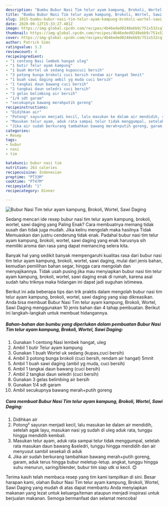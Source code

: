 ```yaml
---
description: "Bumbu Bubur Nasi Tim telur ayam kampung, Brokoli, Wortel, Sawi Daging | Cara Buat Bubur Nasi Tim telur ayam kampung, Brokoli, Wortel, Sawi Daging Yang Enak dan Simpel"
title: "Bumbu Bubur Nasi Tim telur ayam kampung, Brokoli, Wortel, Sawi Daging | Cara Buat Bubur Nasi Tim telur ayam kampung, Brokoli, Wortel, Sawi Daging Yang Enak dan Simpel"
slug: 1015-bumbu-bubur-nasi-tim-telur-ayam-kampung-brokoli-wortel-sawi-daging-cara-buat-bubur-nasi-tim-telur-ayam-kampung-brokoli-wortel-sawi-daging-yang-enak-dan-simpel
date: 2020-09-12T15:33:27.481Z
image: https://img-global.cpcdn.com/recipes/4b46eded0248ebb9/751x532cq70/bubur-nasi-tim-telur-ayam-kampung-brokoli-wortel-sawi-daging-foto-resep-utama.jpg
thumbnail: https://img-global.cpcdn.com/recipes/4b46eded0248ebb9/751x532cq70/bubur-nasi-tim-telur-ayam-kampung-brokoli-wortel-sawi-daging-foto-resep-utama.jpg
cover: https://img-global.cpcdn.com/recipes/4b46eded0248ebb9/751x532cq70/bubur-nasi-tim-telur-ayam-kampung-brokoli-wortel-sawi-daging-foto-resep-utama.jpg
author: Patrick Sims
ratingvalue: 3.3
reviewcount: 4
recipeingredient:
- "1 centong Nasi lembek hangat uleg"
- "1 butir Telur ayam kampung"
- "1 buah Wortel uk sedang kupascuci bersih"
- "3 potong bunga brokoli cuci bersih rendam air hangat 5mnit"
- "1 buah sawi daging ambil yg muda cuci bersih"
- "1 tangkai daun bawang cuci bersih"
- "2 tangkai daun seledri cuci bersih"
- "3 gelas belimbing air bersih"
- "1/4 sdt garam"
- "secukupnya bawang merahputih goreng"
recipeinstructions:
- "Didihkan air"
- "Potong² sayuran menjadi kecil, lalu masukan ke dalam air mendidih, setelah agak layu, masukan nasi yg sudah di uleg aduk rata, tunggu hingga mendidih kembali."
- "Masukan telur ayam, aduk rata sampai telur tidak menggumpal, setelah rata masukan daun bawang &amp;seledri, tunggu hingga mendidih dan air menyusut sambil sesekali di aduk"
- "Jika air sudah berkurang tambahkan bawang merah+putih goreng, garam, aduk terus hingga bubur meletup-letup. angkat, tunggu hingga suhu menurun, saring/blender, bubur tim siap utk si kecil. 😊"
categories:
- Resep
tags:
- bubur
- nasi
- tim

katakunci: bubur nasi tim 
nutrition: 263 calories
recipecuisine: Indonesian
preptime: "PT33M"
cooktime: "PT47M"
recipeyield: "1"
recipecategory: Dinner

---
```



![Bubur Nasi Tim telur ayam kampung, Brokoli, Wortel, Sawi Daging](https://img-global.cpcdn.com/recipes/4b46eded0248ebb9/751x532cq70/bubur-nasi-tim-telur-ayam-kampung-brokoli-wortel-sawi-daging-foto-resep-utama.jpg)

Sedang mencari ide resep bubur nasi tim telur ayam kampung, brokoli, wortel, sawi daging yang Paling Enak? Cara membuatnya memang tidak susah dan tidak juga mudah. Jika keliru mengolah maka hasilnya Tidak Memuaskan dan justru cenderung tidak enak. Padahal bubur nasi tim telur ayam kampung, brokoli, wortel, sawi daging yang enak harusnya sih memiliki aroma dan rasa yang dapat memancing selera kita.

Banyak hal yang sedikit banyak mempengaruhi kualitas rasa dari bubur nasi tim telur ayam kampung, brokoli, wortel, sawi daging, mulai dari jenis bahan, kemudian pemilihan bahan segar, hingga cara mengolah dan menyajikannya. Tidak usah pusing jika mau menyiapkan bubur nasi tim telur ayam kampung, brokoli, wortel, sawi daging enak di rumah, karena asal sudah tahu triknya maka hidangan ini dapat jadi suguhan istimewa.




Berikut ini ada beberapa tips dan trik praktis dalam mengolah bubur nasi tim telur ayam kampung, brokoli, wortel, sawi daging yang siap dikreasikan. Anda bisa membuat Bubur Nasi Tim telur ayam kampung, Brokoli, Wortel, Sawi Daging menggunakan 10 jenis bahan dan 4 tahap pembuatan. Berikut ini langkah-langkah untuk membuat hidangannya.

<!--inarticleads1-->

##### Bahan-bahan dan bumbu yang diperlukan dalam pembuatan Bubur Nasi Tim telur ayam kampung, Brokoli, Wortel, Sawi Daging:

1. Gunakan 1 centong Nasi lembek hangat, uleg
1. Ambil 1 butir Telur ayam kampung
1. Gunakan 1 buah Wortel uk sedang (kupas,cuci bersih)
1. Ambil 3 potong bunga brokoli (cuci bersih, rendam air hangat) 5mnit
1. Ambil 1 buah sawi daging (ambil yg muda, cuci bersih)
1. Ambil 1 tangkai daun bawang (cuci bersih)
1. Ambil 2 tangkai daun seledri (cuci bersih)
1. Gunakan 3 gelas belimbing air bersih
1. Gunakan 1/4 sdt garam
1. Ambil secukupnya bawang merah+putih goreng




<!--inarticleads2-->

##### Cara membuat Bubur Nasi Tim telur ayam kampung, Brokoli, Wortel, Sawi Daging:

1. Didihkan air
1. Potong² sayuran menjadi kecil, lalu masukan ke dalam air mendidih, setelah agak layu, masukan nasi yg sudah di uleg aduk rata, tunggu hingga mendidih kembali.
1. Masukan telur ayam, aduk rata sampai telur tidak menggumpal, setelah rata masukan daun bawang &amp;seledri, tunggu hingga mendidih dan air menyusut sambil sesekali di aduk
1. Jika air sudah berkurang tambahkan bawang merah+putih goreng, garam, aduk terus hingga bubur meletup-letup. angkat, tunggu hingga suhu menurun, saring/blender, bubur tim siap utk si kecil. 😊




Terima kasih telah membaca resep yang tim kami tampilkan di sini. Besar harapan kami, olahan Bubur Nasi Tim telur ayam kampung, Brokoli, Wortel, Sawi Daging yang mudah di atas dapat membantu Anda menyiapkan makanan yang lezat untuk keluarga/teman ataupun menjadi inspirasi untuk berjualan makanan. Semoga bermanfaat dan selamat mencoba!
